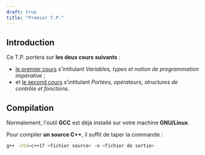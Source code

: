 ```yaml
---
draft: true
title: "Premier T.P."
---
```


## Introduction

Ce T.P. portera sur **les deux cours suivants** :
- [le premier cours](/cppcourses/cours/01/) s'intitulant _Variables, types et notion de programmation impérative_ ;
- et [le second cours](/cppcourses/cours/02/) s'intitulant _Portées, opérateurs, structures de contrôle et fonctions_.

## Compilation

Normalement, l'outil **GCC** est déjà installé sur votre machine **GNU/Linux**.

Pour compiler **un source C++**, il suffit de taper la commande :

```bash
g++ -std=c++17 <fichier source> -o <fichier de sortie>
```

